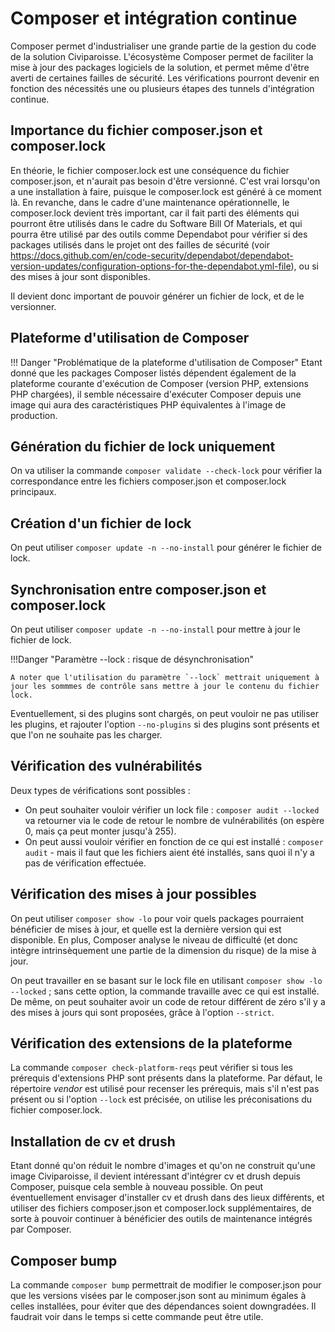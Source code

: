 # Composer et intégration continue

Composer permet d'industrialiser une grande partie de la gestion du code de la solution Civiparoisse. L'écosystème Composer permet de faciliter la mise à jour des packages logiciels de la solution, et permet même d'être averti de certaines failles de sécurité.
Les vérifications pourront devenir en fonction des nécessités une ou plusieurs étapes des tunnels d'intégration continue.

## Importance du fichier composer.json et composer.lock

En théorie, le fichier composer.lock est une conséquence du fichier composer.json, et n'aurait pas besoin d'être versionné. C'est vrai lorsqu'on a une installation à faire, puisque le composer.lock est généré à ce moment là. En revanche, dans le cadre d'une maintenance opérationnelle, le composer.lock devient très important, car il fait parti des éléments qui pourront être utilisés dans le cadre du Software Bill Of Materials, et qui pourra être utilisé par des outils comme Dependabot pour vérifier si des packages utilisés dans le projet ont des failles de sécurité (voir <https://docs.github.com/en/code-security/dependabot/dependabot-version-updates/configuration-options-for-the-dependabot.yml-file>), ou si des mises à jour sont disponibles.

Il devient donc important de pouvoir générer un fichier de lock, et de le versionner.

## Plateforme d'utilisation de Composer

!!! Danger "Problématique de la plateforme d'utilisation de Composer"
    Etant donné que les packages Composer listés dépendent également de la plateforme courante d'exécution de Composer (version PHP, extensions PHP chargées), il semble nécessaire d'exécuter Composer depuis une image qui aura des caractéristiques PHP équivalentes à l'image de production.

## Génération du fichier de lock uniquement

On va utiliser la commande `composer validate --check-lock` pour vérifier la correspondance entre les fichiers composer.json et composer.lock principaux.

## Création d'un fichier de lock

On peut utiliser `composer update -n --no-install` pour générer le fichier de lock.

## Synchronisation entre composer.json et composer.lock

On peut utiliser `composer update -n --no-install` pour mettre à jour le fichier de lock. 

!!!Danger "Paramètre --lock : risque de désynchronisation"

    A noter que l'utilisation du paramètre `--lock` mettrait uniquement à jour les sommmes de contrôle sans mettre à jour le contenu du fichier lock.

Eventuellement, si des plugins sont chargés, on peut vouloir ne pas utiliser les plugins, et rajouter l'option `--no-plugins` si des plugins sont présents et que l'on ne souhaite pas les charger.

## Vérification des vulnérabilités

Deux types de vérifications sont possibles :

* On peut souhaiter vouloir vérifier un lock file : `composer audit --locked` va retourner via le code de retour le nombre de vulnérabilités (on espère 0, mais ça peut monter jusqu'à 255).
* On peut aussi vouloir vérifier en fonction de ce qui est installé : `composer audit` - mais il faut que les fichiers aient été installés, sans quoi il n'y a pas de vérification effectuée.

## Vérification des mises à jour possibles

On peut utiliser `composer show -lo` pour voir quels packages pourraient bénéficier de mises à jour, et quelle est la dernière version qui est disponible. En plus, Composer analyse le niveau de difficulté (et donc intègre intrinsèquement une partie de la dimension du risque) de la mise à jour.

On peut travailler en se basant sur le lock file en utilisant `composer show -lo --locked` ; sans cette option, la commande travaille avec ce qui est installé. De même, on peut souhaiter avoir un code de retour différent de zéro s'il y a des mises à jours qui sont proposées, grâce à l'option `--strict`.

## Vérification des extensions de la plateforme

La commande `composer check-platform-reqs` peut vérifier si tous les prérequis d'extensions PHP sont présents dans la plateforme. Par défaut, le répertoire *vendor* est utilisé pour recenser les prérequis, mais s'il n'est pas présent ou si l'option `--lock` est précisée, on utilise les préconisations du fichier composer.lock.

## Installation de cv et drush

Etant donné qu'on réduit le nombre d'images et qu'on ne construit qu'une image Civiparoisse, il devient intéressant d'intégrer cv et drush depuis Composer, puisque cela semble à nouveau possible. On peut éventuellement envisager d'installer cv et drush dans des lieux différents, et utiliser des fichiers composer.json et composer.lock supplémentaires, de sorte à pouvoir continuer à bénéficier des outils de maintenance intégrés par Composer.

## Composer bump

La commande `composer bump` permettrait de modifier le composer.json pour que les versions visées par le composer.json sont au minimum égales à celles installées, pour éviter que des dépendances soient downgradées. Il faudrait voir dans le temps si cette commande peut être utile.
